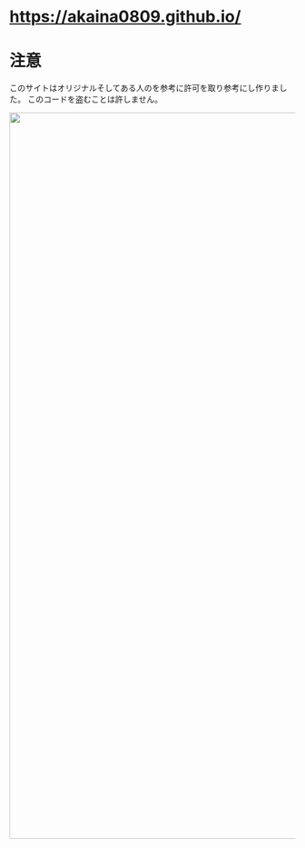 # https://akaina0809.github.io/
# 注意
このサイトはオリジナルそしてある人のを参考に許可を取り参考にし作りました。
このコードを盗むことは許しません。

<p align="center">
    <img width="1280" src"https://github.com/akaina0809/Test_2/blob/main/akina.png" alt="title">
</p>
